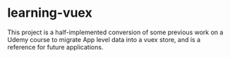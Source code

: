 # learning-vuex

This project is a half-implemented conversion of some previous work on a Udemy course to migrate App level data into a vuex store, and is a reference for future applications.
